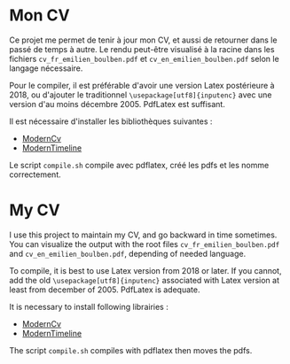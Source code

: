 # Mon CV

Ce projet me permet de tenir à jour mon CV, et aussi de retourner dans le passé de temps à autre. Le rendu peut-être visualisé à la racine dans les fichiers `cv_fr_emilien_boulben.pdf` et `cv_en_emilien_boulben.pdf` selon le langage nécessaire.

Pour le compiler, il est préférable d'avoir une version Latex postérieure à 2018, ou d'ajouter le traditionnel `\usepackage[utf8]{inputenc}` avec une version d'au moins décembre 2005. PdfLatex est suffisant.

Il est nécessaire d'installer les bibliothèques suivantes :
* [ModernCv](https://ctan.org/pkg/moderncv)
* [ModernTimeline](https://ctan.org/pkg/moderntimeline)

Le script `compile.sh` compile avec pdflatex, créé les pdfs et les nomme correctement.

# My CV

I use this project to maintain my CV, and go backward in time sometimes. You can visualize the output with the root files `cv_fr_emilien_boulben.pdf` and `cv_en_emilien_boulben.pdf`, depending of needed language.

To compile, it is best to use Latex version from 2018 or later. If you cannot, add the old `\usepackage[utf8]{inputenc}` associated with Latex version at least from december of 2005.
PdfLatex is adequate.

It is necessary to install following librairies :
* [ModernCv](https://ctan.org/pkg/moderncv)
* [ModernTimeline](https://ctan.org/pkg/moderntimeline)

The script `compile.sh` compiles with pdflatex then moves the pdfs.
